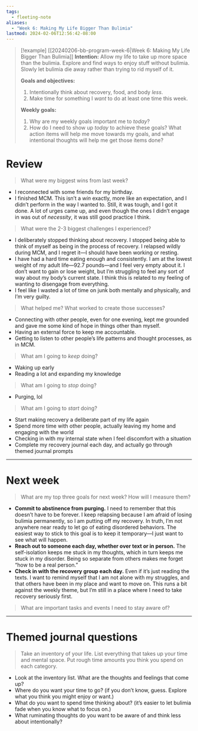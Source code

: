 ```yaml
---
tags:
  - fleeting-note
aliases:
  - "Week 6: Making My Life Bigger Than Bulimia"
lastmod: 2024-02-06T12:56:42-08:00
---
```

>[!example] [[20240206-bb-program-week-6|Week 6: Making My Life Bigger Than Bulimia]]
>**Intention:** Allow my life to take up more space than the bulimia. Explore and find ways to enjoy stuff without bulimia. Slowly let bulimia die away rather than trying to rid myself of it.
>
>**Goals and objectives:**
>1. Intentionally think about recovery, food, and body *less*.
>2. Make time for something I *want* to do at least one time this week.
>
>**Weekly goals:**
>1. Why are my weekly goals important me to *today*?
>2. How do I need to show up *today* to achieve these goals? What action items will help me move towards my goals, and what intentional thoughts will help me get those items done?
# Review

> What were my biggest wins from last week?

- I reconnected with some friends for my birthday.
- I finished MCM. This isn’t a *win* exactly, more like an expectation, and I didn’t perform in the way I wanted to. Still, it was tough, and I got it done. A lot of urges came up, and even though the ones I didn’t engage in was out of *necessity*, it was still good practice I think.

> What were the 2-3 biggest challenges I experienced?

- I deliberately stopped thinking about recovery. I stopped being able to think of myself as being in the process of recovery. I relapsed wildly during MCM, and I regret it—I should have been working or resting.
- I have had a hard time eating enough and consistently. I am at the lowest weight of my adult life—92.7 pounds—and I feel very empty about it. I don’t want to gain or lose weight, but I’m struggling to feel any sort of way about my body’s current state. I think this is related to my feeling of wanting to disengage from everything.
- I feel like I wasted a lot of time on junk both mentally and physically, and I’m very guilty.

> What helped me? What worked to create those successes?

- Connecting with other people, even for one evening, kept me grounded and gave me some kind of hope in things other than myself.
- Having an external force to keep me accountable.
- Getting to listen to other people’s life patterns and thought processes, as in MCM.

> What am I going to *keep* doing?

- Waking up early
- Reading a lot and expanding my knowledge

> What am I going to *stop* doing?

- Purging, lol

> What am I going to *start* doing?

- Start making recovery a deliberate part of my life again
- Spend more time with other people, actually leaving my home and engaging with the world
- Checking in with my internal state when I feel discomfort with a situation
- Complete my recovery journal each day, and actually go through themed journal prompts

---
# Next week

> What are my top three goals for next week? How will I measure them?

- **Commit to abstinence from purging.** I need to remember that this doesn’t have to be forever. I keep relapsing because I am afraid of losing bulimia permanently, so I am putting off my recovery. In truth, I’m not anywhere near ready to let go of eating disordered behaviors. The easiest way to stick to this goal is to keep it temporary—I just want to see what will happen.
- **Reach out to someone each day, whether over text or in person.** The self-isolation keeps me stuck in my thoughts, which in turn keeps me stuck in my disorder. Being so separate from others makes me forget “how to be a real person.”
- **Check in with the recovery group each day.** Even if it’s just reading the texts. I want to remind myself that I am not alone with my struggles, and that others have been in my place and want to move on. This runs a bit against the weekly theme, but I’m still in a place where I need to take recovery seriously first.

> What are important tasks and events I need to stay aware of?

---
# Themed journal questions

>Take an inventory of your life. List everything that takes up your time and mental space. Put rough time amounts you think you spend on each category.
- Look at the inventory list. What are the thoughts and feelings that come up?
- Where do you want your time to go? (if you don’t know, guess. Explore what you think you might enjoy or want.)
- What do you want to spend time thinking about? (it’s easier to let bulimia fade when you know what to focus on.)
- What ruminating thoughts do you want to be aware of and think less about intentionally?